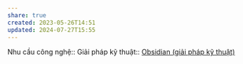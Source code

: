 ```yaml
---
share: true
created: 2023-05-26T14:51
updated: 2024-07-27T15:55
---
```

Nhu cầu công nghệ:: 
Giải pháp kỹ thuật:: [Obsidian (giải pháp kỹ thuật)](../Gi%E1%BA%A3i%20ph%C3%A1p%20k%E1%BB%B9%20thu%E1%BA%ADt/Nghi%C3%AAn%20c%E1%BB%A9u/Obsidian%20(gi%E1%BA%A3i%20ph%C3%A1p%20k%E1%BB%B9%20thu%E1%BA%ADt).md)